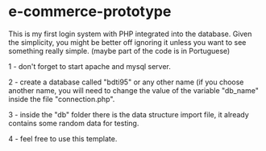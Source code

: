 # e-commerce-prototype
This is my first login system with PHP integrated into the database. Given the simplicity, you might be better off ignoring it unless you want to see something really simple. (maybe part of the code is in Portuguese)

1 - don't forget to start apache and mysql server.     

2 - create a database called "bdti95" or any other name (if you choose another name, you will need to change the value of the variable "db_name" inside the file "connection.php".   

3 - inside the "db" folder there is the data structure import file, it already contains some random data for testing.   

4 - feel free to use this template.   
